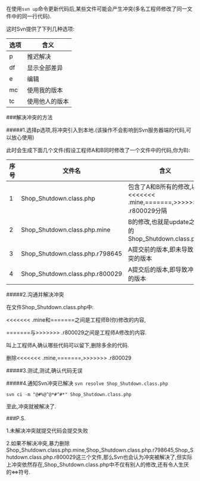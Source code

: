 在使用```svn up```命令更新代码后,某些文件可能会产生冲突(多名工程师修改了同一文件中的同一行代码).

这时Svn提供了下列几种选项:

选项|含义
----|----
 p  |推迟解决
df  |显示全部差异
 e  |编辑
mc  |使用我的版本
tc  |使用他人的版本

###解决冲突的方法

#####1.选择p选项,将冲突引入到本地.(该操作不会影响到Svn服务器端的代码,可以放心使用)

此时会生成下面几个文件(假设工程师A和B同时修改了一个文件中的代码,你为B):

序号|           文件名               |   含义
----|--------------------------------|-----------------------------------------------------------------
  1 |Shop_Shutdown.class.php         |包含了A和B所有的修改,以<<<<<<< .mine,=======,>>>>>>> .r800029分隔
  2 |Shop_Shutdown.class.php.mine    |B的修改,也就是update之前的Shop_Shutdown.class.php 
  3 |Shop_Shutdown.class.php.r798645 |A提交前的版本,即未导致冲突的版本
  4 |Shop_Shutdown.class.php.r800029 |A提交后的版本,即导致冲突的版本

#####2.沟通并解决冲突

在文件Shop_Shutdown.class.php中:

<<<<<<< .mine和=======之间是工程师B(你)修改的内容,

=======与>>>>>>> .r800029之间是工程师A修改的内容.

叫上工程师A,确认哪些代码可以留下,删除多余的代码.

删除<<<<<<< .mine,=======,>>>>>>> .r800029

#####3.测试,测试,确认代码无误

#####4.通知Svn冲突已解决
```svn resolve Shop_Shutdown.class.php```

```svn ci -m "@#%@^@*#^#*" Shop_Shutdown.class.php```

至此,冲突就被解决了.

###P.S.

1.未解决冲突就提交代码会提交失败

2.如果不解决冲突,暴力删除Shop_Shutdown.class.php.mine,Shop_Shutdown.class.php.r798645,Shop_Shutdown.class.php.r800029这三个文件,那么Svn也会认为冲突被解决了,但实际上冲突依然存在,Shop_Shutdown.class.php中不仅有别人的修改,还有令人生厌的<=>符号.
